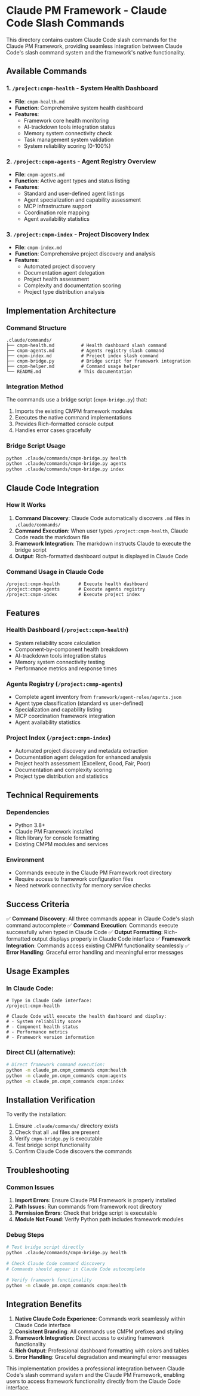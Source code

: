 # Claude PM Framework - Claude Code Slash Commands

This directory contains custom Claude Code slash commands for the Claude PM Framework, providing seamless integration between Claude Code's slash command system and the framework's native functionality.

## Available Commands

### 1. `/project:cmpm-health` - System Health Dashboard
- **File**: `cmpm-health.md`
- **Function**: Comprehensive system health dashboard
- **Features**:
  - Framework core health monitoring
  - AI-trackdown tools integration status
  - Memory system connectivity check
  - Task management system validation
  - System reliability scoring (0-100%)

### 2. `/project:cmpm-agents` - Agent Registry Overview
- **File**: `cmpm-agents.md`
- **Function**: Active agent types and status listing
- **Features**:
  - Standard and user-defined agent listings
  - Agent specialization and capability assessment
  - MCP infrastructure support
  - Coordination role mapping
  - Agent availability statistics

### 3. `/project:cmpm-index` - Project Discovery Index
- **File**: `cmpm-index.md`
- **Function**: Comprehensive project discovery and analysis
- **Features**:
  - Automated project discovery
  - Documentation agent delegation
  - Project health assessment
  - Complexity and documentation scoring
  - Project type distribution analysis

## Implementation Architecture

### Command Structure
```
.claude/commands/
├── cmpm-health.md          # Health dashboard slash command
├── cmpm-agents.md          # Agents registry slash command  
├── cmpm-index.md           # Project index slash command
├── cmpm-bridge.py          # Bridge script for framework integration
├── cmpm-helper.md          # Command usage helper
└── README.md              # This documentation
```

### Integration Method
The commands use a bridge script (`cmpm-bridge.py`) that:
1. Imports the existing CMPM framework modules
2. Executes the native command implementations
3. Provides Rich-formatted console output
4. Handles error cases gracefully

### Bridge Script Usage
```bash
python .claude/commands/cmpm-bridge.py health
python .claude/commands/cmpm-bridge.py agents
python .claude/commands/cmpm-bridge.py index
```

## Claude Code Integration

### How It Works
1. **Command Discovery**: Claude Code automatically discovers `.md` files in `.claude/commands/`
2. **Command Execution**: When user types `/project:cmpm-health`, Claude Code reads the markdown file
3. **Framework Integration**: The markdown instructs Claude to execute the bridge script
4. **Output**: Rich-formatted dashboard output is displayed in Claude Code

### Command Usage in Claude Code
```
/project:cmpm-health       # Execute health dashboard
/project:cmpm-agents       # Execute agents registry
/project:cmpm-index        # Execute project index
```

## Features

### Health Dashboard (`/project:cmpm-health`)
- System reliability score calculation
- Component-by-component health breakdown
- AI-trackdown tools integration status
- Memory system connectivity testing
- Performance metrics and response times

### Agents Registry (`/project:cmmp-agents`)
- Complete agent inventory from `framework/agent-roles/agents.json`
- Agent type classification (standard vs user-defined)
- Specialization and capability listing
- MCP coordination framework integration
- Agent availability statistics

### Project Index (`/project:cmpm-index`)
- Automated project discovery and metadata extraction
- Documentation agent delegation for enhanced analysis
- Project health assessment (Excellent, Good, Fair, Poor)
- Documentation and complexity scoring
- Project type distribution and statistics

## Technical Requirements

### Dependencies
- Python 3.8+
- Claude PM Framework installed
- Rich library for console formatting
- Existing CMPM modules and services

### Environment
- Commands execute in the Claude PM Framework root directory
- Require access to framework configuration files
- Need network connectivity for memory service checks

## Success Criteria

✅ **Command Discovery**: All three commands appear in Claude Code's slash command autocomplete
✅ **Command Execution**: Commands execute successfully when typed in Claude Code
✅ **Output Formatting**: Rich-formatted output displays properly in Claude Code interface
✅ **Framework Integration**: Commands access existing CMPM functionality seamlessly
✅ **Error Handling**: Graceful error handling and meaningful error messages

## Usage Examples

### In Claude Code:
```
# Type in Claude Code interface:
/project:cmpm-health

# Claude Code will execute the health dashboard and display:
# - System reliability score
# - Component health status
# - Performance metrics
# - Framework version information
```

### Direct CLI (alternative):
```bash
# Direct framework command execution:
python -m claude_pm.cmpm_commands cmpm:health
python -m claude_pm.cmpm_commands cmpm:agents  
python -m claude_pm.cmpm_commands cmpm:index
```

## Installation Verification

To verify the installation:
1. Ensure `.claude/commands/` directory exists
2. Check that all `.md` files are present
3. Verify `cmpm-bridge.py` is executable
4. Test bridge script functionality
5. Confirm Claude Code discovers the commands

## Troubleshooting

### Common Issues
1. **Import Errors**: Ensure Claude PM Framework is properly installed
2. **Path Issues**: Run commands from framework root directory
3. **Permission Errors**: Check that bridge script is executable
4. **Module Not Found**: Verify Python path includes framework modules

### Debug Steps
```bash
# Test bridge script directly
python .claude/commands/cmpm-bridge.py health

# Check Claude Code command discovery
# Commands should appear in Claude Code autocomplete

# Verify framework functionality
python -m claude_pm.cmpm_commands cmpm:health
```

## Integration Benefits

1. **Native Claude Code Experience**: Commands work seamlessly within Claude Code interface
2. **Consistent Branding**: All commands use CMPM prefixes and styling
3. **Framework Integration**: Direct access to existing framework functionality
4. **Rich Output**: Professional dashboard formatting with colors and tables
5. **Error Handling**: Graceful degradation and meaningful error messages

This implementation provides a professional integration between Claude Code's slash command system and the Claude PM Framework, enabling users to access framework functionality directly from the Claude Code interface.